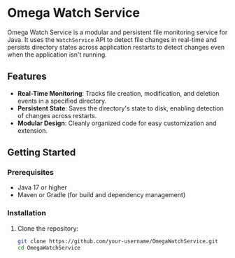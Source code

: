 # Omega Watch Service

Omega Watch Service is a modular and persistent file monitoring service for Java. It uses the `WatchService` API to detect file changes in real-time and persists directory states across application restarts to detect changes even when the application isn't running.

## Features
- **Real-Time Monitoring**: Tracks file creation, modification, and deletion events in a specified directory.
- **Persistent State**: Saves the directory's state to disk, enabling detection of changes across restarts.
- **Modular Design**: Cleanly organized code for easy customization and extension.

## Getting Started

### Prerequisites
- Java 17 or higher
- Maven or Gradle (for build and dependency management)

### Installation
1. Clone the repository:
   ```bash
   git clone https://github.com/your-username/OmegaWatchService.git
   cd OmegaWatchService
